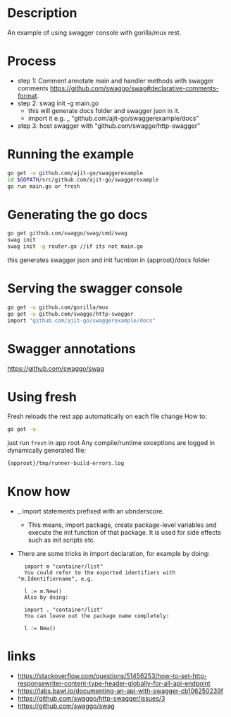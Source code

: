 # Description
An example of using swagger console with gorilla/mux rest.

# Process 

- step 1: Comment annotate main and handler methods with swagger comments https://github.com/swaggo/swag#declarative-comments-format.
- step 2: swag init -g main.go
    - this will generate docs folder and swagger json in it. 
    - import it e.g. _ "github.com/ajit-go/swaggerexample/docs"
- step 3: host swagger with "github.com/swaggo/http-swagger"


# Running the example
```zsh
go get -u github.com/ajit-go/swaggerexample
cd $GOPATH/src/github.com/ajit-go/swaggerexample 
go run main.go or fresh
```
# Generating the go docs
```zsh
go get github.com/swaggo/swag/cmd/swag
swag init
swag init -g router.go //if its not main.go
```
this generates swagger json and init fucntion in {approot}/docs folder

# Serving the swagger console
```zsh
go get -u github.com/gorilla/mux
go get -u github.com/swaggo/http-swagger
import "github.com/ajit-go/swaggerexample/docs"
```

# Swagger annotations
https://github.com/swaggo/swag

# Using fresh 
Fresh reloads the rest app automatically on each file change
How to:
```zsh
go get -u 
```

just run `fresh` in app root
Any compile/runtime exceptions are logged in dynamically generated file: 
```zsh
{approot}/tmp/runner-build-errors.log
```

# Know how
-  _ import statements prefixed with an ubnderscore.
    - This means, import package, create package-level variables and execute the init function of that package. It is used for side effects such as init scripts etc.
- There are some tricks in import declaration, for example by doing:

        import m "container/list"
        You could refer to the exported identifiers with "m.Identifiername", e.g.

        l := m.New()
        Also by doing:

        import . "container/list"
        You can leave out the package name completely:

        l := New()

# links
- https://stackoverflow.com/questions/51456253/how-to-set-http-responsewriter-content-type-header-globally-for-all-api-endpoint
- https://labs.bawi.io/documenting-an-api-with-swagger-cb106250239f
- https://github.com/swaggo/http-swagger/issues/3
- https://github.com/swaggo/swag
